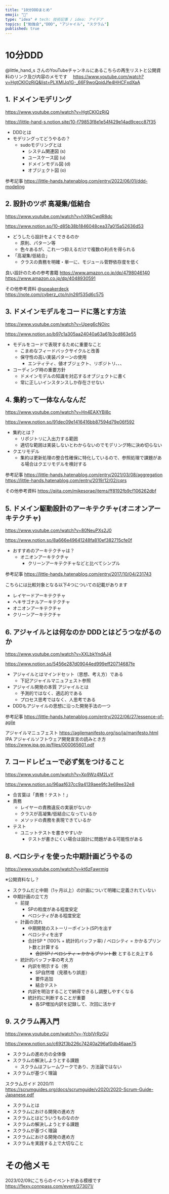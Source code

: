```yaml
---
title: "10分DDDまとめ"
emoji: "🐥"
type: "idea" # tech: 技術記事 / idea: アイデア
topics: ["勉強会","DDD", "アジャイル", "スクラム"]
published: true
---
```


# 10分DDD

@little_hand_s さんのYouTubeチャンネルにあるこちらの再生リストと公開資料のリンク及び内容のメモです
　https://www.youtube.com/watch?v=HgtCKlOzRiQ&list=PLXMIJq1G-_66F9woQpidJfe4HHCFxdXaA

## 1. ドメインモデリング

https://www.youtube.com/watch?v=HgtCKlOzRiQ

https://little-hand-s.notion.site/10-f79853f8e1e54f429e14ad9cecc87f35

- DDDとは
- モデリングってどうやるの？
  - sudoモデリングとは
    - システム関連図 (s)
    - ユースケース図 (u)
    - ドメインモデル図 (d)
    - オブジェクト図 (o)

参考記事
https://little-hands.hatenablog.com/entry/2022/06/01/ddd-modeling

## 2. 設計のツボ 高凝集/低結合

https://www.youtube.com/watch?v=hX9kCwdR8dc

https://www.notion.so/10-d85b38b1846048cea37a015a52636d53

- どうしたら設計をよくできるのか
  - 原則、パターン等
  - 色々あるが、これ一つ抑えるだけで複数の利点を得られる
- 「高凝集/低結合」
  - クラスの責務を明確・単一に、モジュール菅野依存度を低く

良い設計のための参考書籍
https://www.amazon.co.jp/dp/4798046140
https://www.amazon.co.jp/dp/4048930591

その他参考資料
@[speakerdeck](87050fae114d4f60b66eebfc89e57a1e)
https://note.com/cyberz_cto/n/n26f535d6c575

## 3. ドメインモデルをコードに落とす方法

https://www.youtube.com/watch?v=Upeg6cNOirc

https://www.notion.so/b97c1a305aa24040a63a61b3cd863e55

- モデルをコードで表現するために重要なこと
  - こまめなフィードバックサイクルと改善
  - 保守性の高い実装パターンの使用
    - エンティティ、値オブジェクト、リポジトリ、、、
- コーディング時の重要方針
  - ドメインモデルの知識を対応するオブジェクトに書く
  - 常に正しいインスタンスしか存在させない

## 4. 集約って一体なんなんだ

https://www.youtube.com/watch?v=Hn4EAXYBl8c

https://www.notion.so/91dec09e1416416bb87594d79e06f592

- 集約とは？
  - リポジトリに入出力する範囲
  - 適切な範囲は実装しないとわからないのでモデリング時に決め切らない
- クエリモデル
  - 集約は更新処理の整合性確保に特化しているので、参照処理で課題がある場合はクエリモデルを検討する

参考記事
https://little-hands.hatenablog.com/entry/2021/03/08/aggregation
https://little-hands.hatenablog.com/entry/2019/12/02/cqrs

その他参考資料
https://qiita.com/mikesorae/items/ff8192fb9cf106262dbf

## 5. ドメイン駆動設計のアーキテクチャ(オニオンアーキテクチャ)

https://www.youtube.com/watch?v=80NeuPXs2J0

https://www.notion.so/8a666e49641248fa810ef382715cfe0f

- おすすめのアーキテクチャは？
  - オニオンアーキテクチャ
    - クリーンアーキテクチャなどと比べてシンプル

参考記事
https://little-hands.hatenablog.com/entry/2017/10/04/231743

こちらには比較対象となる以下4つについての記載があります
- レイヤードアーキテクチャ
- ヘキサゴナルアーキテクチャ
- オニオンアーキテクチャ
- クリーンアーキテクチャ

## 6. アジャイルとは何なのか DDDとはどうつながるのか

https://www.youtube.com/watch?v=XXLbkYndAJ4

https://www.notion.so/5456e287d09044ed999eff20714687fe

- アジャイルとはマインドセット（思想、考え方）である
  - 下記アジャイルマニュフェスト参照
- アジャイル開発の本質
アジャイルとは
  - 予測的ではなく、適応的である
  - プロセス思考ではなく、人思考である
- DDDもアジャイルの思想に沿った開発手法の一つ

参考記事
https://little-hands.hatenablog.com/entry/2022/06/27/essence-of-agile

アジャイルマニュフェスト
https://agilemanifesto.org/iso/ja/manifesto.html
IPA アジャイルソフトウェア開発宣言の読みとき方
https://www.ipa.go.jp/files/000065601.pdf

## 7. コードレビューで必ず気をつけること

https://www.youtube.com/watch?v=Xp9Wz4M2LyY

https://www.notion.so/96aaf637cc9a4139aee9fc3e69ee32e8

- 合言葉は「責務！テスト！」
- 責務
  - レイヤーの責務違反の実装がないか
  - クラスが高凝集/低結合になっているか
  - メソッドの責務を表現できているか
- テスト
  - ユニットテストを書きやすいか
    - テストが書きにくい場合は設計に問題がある可能性がある

## 8. ベロシティを使った中期計画どうやるの

https://www.youtube.com/watch?v=kt6zFawrmjg

※公開資料なし？

- スクラムだと中期（1ヶ月以上）の計画について明確に定義されていない
- 中期計画の立て方
  - 前提
    - SPの粒度がある程度安定
    - ベロシティがある程度安定
  - 計画の流れ
    - 中期開発のストーリーポイント(SP)を出す
    - ベロシティを出す
    - 合計SP * (100% + 統計的バッファ率) / ベロシティ = かかるプリント数と計算する
      - ~~合計SP / ベロシティ = かかるプリント数~~ とすると炎上する
  - 統計的バッファ率の考え方
    - 内訳を明示する（例
      - SP自然増（見積もり誤差）
      - 要件追加
      - 結合テスト
    - 内訳を明治することで納得できるし調整しやすくなる
    - 統計的に判断することが重要
      - 各SP増加内訳を記録して、次回に活かす

## 9. スクラム再入門

https://www.youtube.com/watch?v=-YcblVrRzGU

https://www.notion.so/c692f3b226c74240a296af0db46aae75

- スクラムの進め方の全体像
- スクラムの解決しようとする課題
  - スクラムはフレームワークであり、方法論ではない
- スクラムが基づく理論

スクラムガイド 2020/11
https://scrumguides.org/docs/scrumguide/v2020/2020-Scrum-Guide-Japanese.pdf

- スクラムとは
- スクラムにおける開発の進め方
- スクラムとはどういうものなのか
- スクラムの解決しようとする課題
- スクラムが基づく理論
- スクラムにおける開発の進め方
- スクラムを実践する上で大切なこと


# その他メモ

2023/02/09にこちらのイベントがある模様です
https://flexy.connpass.com/event/273071/
